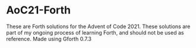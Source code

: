 # AoC21-Forth
These are Forth solutions for the Advent of Code 2021. These solutions are part of my ongoing process of learning Forth, and should not be used as reference. Made using Gforth 0.7.3
